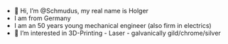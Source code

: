 - 👋 Hi, I’m @Schmudus, my real name is Holger
-  I am from Germany
-  I am an 50 years young mechanical engineer (also firm in electrics)
- 👀 I’m interested in 3D-Printing - Laser - galvanically gild/chrome/silver

<!---
Schmudus/Schmudus is a ✨ special ✨ repository because its `README.md` (this file) appears on your GitHub profile.
You can click the Preview link to take a look at your changes.
--->
